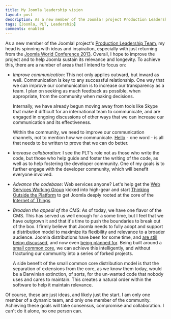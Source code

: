 ```yaml
---
title: My Joomla leadership vision
layout: post
description: As a new member of the Joomla! project Production Leadership Team, I find myself quickly discovering the areas that I wish to focus on.
tags: [Joomla, PLT, Leadership]
comments: enabled
---
```


As a new member of the Joomla! project's [Production Leadership Team](http://www.joomla.org/about-joomla/the-project/leadership-team.html), my head is spinning with ideas and inspiration, especially with just returning from the [Joomla World Conference 2013](http://conference.joomla.org/). Overall, I hope to improve the project and to help Joomla sustain its relevance and longevity. To achieve this, there are a number of areas that I intend to focus on:

- *Improve communication*: This not only applies outward, but inward as well. Communication is key to any successful relationship. One way that we can improve our communication is to increase our transparency as a team. I plan on seeking as much feedback as possible, when appropriate, from the community when making decisions.

	Internally, we have already begun moving away from tools like Skype that make it difficult for an international team to communicate, and are engaged in ongoing discussions of other ways that we can increase our communication and its effectiveness.

	Within the community, we need to improve our communication channels, not to mention how we communicate. [Hello](https://groups.google.com/d/msg/joomla-dev-general/rqlsqjTQCnU/gfJ7dXcrlpgJ) - one word - is all that needs to be written to prove that we can do better.

- *Increase collaboration*: I see the PLT's role not as those who write the code, but those who help guide and foster the writing of the code, as well as to help fostering the developer community. One of my goals is to further engage with the developer community, which will benefit everyone involved.

- *Advance the codebase*: Web services anyone? Let's help get the [Web Services Working Group](http://docs.joomla.org/Web_Services_Working_Group) kicked into high-gear and start [Thinking Outside the Platform](http://magazine.joomla.org/issues/issue-may-2013/item/1303-thinking-outside-the-platform) to get Joomla deeply rooted at the core of the [Internet of Things](http://en.wikipedia.org/wiki/Internet_of_Things)

- *Broaden the appeal of the CMS*: As of today, we have one flavor of the CMS. This has served us well enough for a some time, but I feel that we have outgrown it and that it's time to push the boundaries to break out of the box. I firmly believe that Joomla needs to fully adopt and support a distribution model to maximize its flexibility and relevance to a broader audience. Joomla distributions have been for some time, and [are still being discussed](http://magazine.joomla.org/issues/issue-nov-2013/item/1586-distributions-when-one-flavour-is-not-enough), and now even [being planned for](https://github.com/joomla-cms/start-here). Being built around a [small common core](https://github.com/joomla-cms/start-here/issues/3), we can achieve this intelligently, and without fracturing our community into a series of forked projects.

	A side benefit of the small common core distribution model is that the separation of extensions from the core, as we know them today, would be a Darwinian extinction, of sorts, for the un-wanted code that nobody uses and cares to maintain. This creates a natural order within the software to help it maintain relevance.


Of course, these are just ideas, and likely just the start. I am only one member of a dynamic team, and only one member of the community. Achieving these goals will take consensus, compromise and collaboration. I can't do it alone, no one person can.
